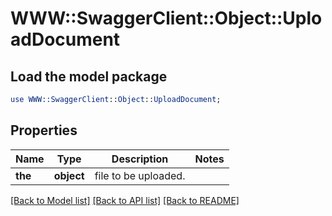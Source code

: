 # WWW::SwaggerClient::Object::UploadDocument

## Load the model package
```perl
use WWW::SwaggerClient::Object::UploadDocument;
```

## Properties
Name | Type | Description | Notes
------------ | ------------- | ------------- | -------------
**the** | **object** | file to be uploaded.  | 

[[Back to Model list]](../README.md#documentation-for-models) [[Back to API list]](../README.md#documentation-for-api-endpoints) [[Back to README]](../README.md)


